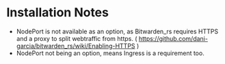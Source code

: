 # Installation Notes

* NodePort is not available as an option, as Bitwarden_rs requires HTTPS and a proxy to split webtraffic from https. ( https://github.com/dani-garcia/bitwarden_rs/wiki/Enabling-HTTPS )
* NodePort not being an option, means Ingress is a requirement too.

